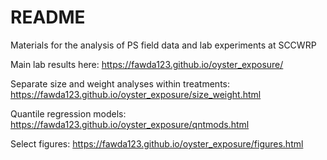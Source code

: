 # README

Materials for the analysis of PS field data and lab experiments at SCCWRP

Main lab results here: <https://fawda123.github.io/oyster_exposure/>

Separate size and weight analyses within treatments: <https://fawda123.github.io/oyster_exposure/size_weight.html>

Quantile regression models: <https://fawda123.github.io/oyster_exposure/qntmods.html>

Select figures: <https://fawda123.github.io/oyster_exposure/figures.html>
